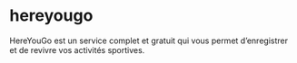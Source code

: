# hereyougo
HereYouGo est un service complet et gratuit qui vous permet d’enregistrer et de revivre vos activités sportives.
